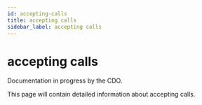 ```yaml
---
id: accepting-calls
title: accepting calls
sidebar_label: accepting calls
---
```


# accepting calls

Documentation in progress by the CDO.

This page will contain detailed information about accepting calls.
